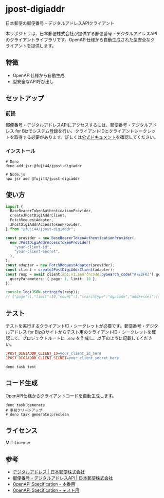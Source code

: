 # jpost-digiaddr

日本郵便の郵便番号・デジタルアドレスAPIクライアント

本リポジトリは、日本郵便株式会社が提供する郵便番号・デジタルアドレスAPIのクライアントライブラリです。OpenAPI仕様から自動生成された型安全なクライアントを提供します。

## 特徴

- OpenAPI仕様から自動生成
- 型安全なAPI呼び出し

## セットアップ

### 前提

郵便番号・デジタルアドレスAPIにアクセスするには、郵便番号・デジタルアドレス for Bizでシステム登録を行い、クライアントIDとクライアントシークレットを取得する必要があります。詳しくは[公式ドキュメント](https://guide-biz.da.pf.japanpost.jp/api/)を確認してください。

### インストール

```shell
# Deno
deno add jsr:@fuji44/jpost-digiaddr

# Node.js
npx jsr add @fuji44/jpost-digiaddr
```

## 使い方

```typescript
import {
  BaseBearerTokenAuthenticationProvider,
  createJPostDigiAddrClient,
  FetchRequestAdapter,
  JPostDigiAddrAccessTokenProvider,
} from "@fuji44/jpost-digiaddr";

const provider = new BaseBearerTokenAuthenticationProvider(
  new JPostDigiAddrAccessTokenProvider(
    "your-client-id",
    "your-client-secret",
  ),
);
const adapter = new FetchRequestAdapter(provider);
const client = createJPostDigiAddrClient(adapter);
const resp = await client.api.v1.searchcode.bySearch_code("A7E2FK2").get({
  queryParameters: { page: 1, limit: 10 },
});

console.log(JSON.stringify(resp));
// {"page":1,"limit":10,"count":1,"searchtype":"dgacode","addresses":[{"dgacode":"A7E2FK2","zipCode":"100-0005","prefCode":"13","prefName":"東京都","cityCode":"13101","cityName":"千代田区","townName":"丸の内","blockName":"２丁目７−２","otherName":"部屋番号：サンプル１","address":"東京都千代田区丸の内２丁目７−２部屋番号：サンプル１"}]}
```

## テスト

テストを実行するクライアントID・シークレットが必要です。郵便番号・デジタルアドレス for Bizのサイトからテスト用のクライアントID・シークレットを確認して、プロジェクトルートに `.env` を作成し、以下のように記載してください。

```ini
JPOST_DIGIADDR_CLIENT_ID=your_client_id_here
JPOST_DIGIADDR_CLIENT_SECRET=your_client_secret_here
```

```shell
deno task test
```

## コード生成

OpenAPI仕様からクライアントコードを自動生成します。

```shell
deno task generate
# 事前クリーンアップ
# deno task generate:preclean
```

## ライセンス

MIT License

## 参考

- [デジタルアドレス | 日本郵便株式会社](https://lp.da.pf.japanpost.jp)
- [郵便番号・デジタルアドレスAPI | 日本郵便株式会社](https://guide-biz.da.pf.japanpost.jp/api/)
- [OpenAPI Specification - 本番用](https://biz.da.pf.japanpost.jp/apireference/digiadd-swagger-biz.html)
- [OpenAPI Specification - テスト用](https://biz.da.pf.japanpost.jp/apireference/digiadd-mock-swagger-biz.html)
